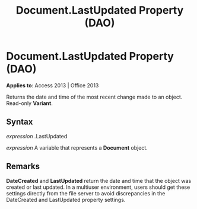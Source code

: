 ﻿---
title: Document.LastUpdated Property (DAO)
TOCTitle: LastUpdated Property
ms:assetid: 9307ceee-095f-0364-fd5b-905bc523b9c0
ms:mtpsurl: https://msdn.microsoft.com/en-us/library/Ff197661(v=office.15)
ms:contentKeyID: 48546388
ms.date: 09/18/2015
mtps_version: v=office.15
---

# Document.LastUpdated Property (DAO)


**Applies to**: Access 2013 | Office 2013

Returns the date and time of the most recent change made to an object. Read-only **Variant**.

## Syntax

*expression* .LastUpdated

*expression* A variable that represents a **Document** object.

## Remarks

**DateCreated** and **LastUpdated** return the date and time that the object was created or last updated. In a multiuser environment, users should get these settings directly from the file server to avoid discrepancies in the DateCreated and LastUpdated property settings.

